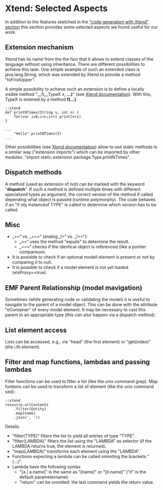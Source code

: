 # Xtend: Selected Aspects

In addition to the features sketched in the
["code generation with Xtend" section](xtext_code_generation_xtend.md)
this section provides some selected aspects we found useful for our work.


## Extension mechanism

Xtend has its name from the the fact that it allows to extend classes of
the language without using inheritance. There are different possibilities
to achieve this task. One simple example of such an extended class 
is java.lang.String, which was extended by Xtend to provide 
a method "toFirstUpper".

A simple possibility to achieve such an extension is to define a locally
visible method "__f(__TypeX x, __...)__" (see [Xtend documentation](references.md)).
With this, TypeX is extened by a method __f(...)__.

    ::xtend
	def printNTimes(String s, int n) {
		for(var i=0;i<n;i++) println(s)
	}

	...		
		"Hello".printNTimes(3)
	...

Other possibilities (see [Xtend documentation](references.md)) 
allow to use static methods in a similar way ("extension imports") which can
be imported by other modules: 
"import static extension package.Type.printNTimes".


## Dispatch methods

A method (used as extension of not) can be marked with the keyword 
"__dispatch__". If such a method is defined multiple times with different 
specialized types as argument, the correct version of the method if called
depending what object is passed (runtime polymorphy). The code behaves if
an "if obj instanceof TYPE" is called to determine which version has to be called.


## Misc
  * „==“ vs. „===“ (analog „!=“ vs. „!==“):
    * „==“ uses the method "equals" to determine the result.
    * „===“ checks if the identical object is referenced (like a pointer comparison).
  * It is posisble to check if an optional modell element is present or not
    by comparing it to null.
  * It is possible to check if a model element is not yet loaded
    (eIsProxy==true).


## EMF Parent Relationship (model mavigation)

Sometimes (while generating code or validating the model)
it is useful to navigate to the parent of a model object.
This can be done with the attribute "eContainer" of every model
element. It may be necessary to cast this parent to an appropriate type
(this can also happen via a dispatch method).

## List element access

Lists can be accessed, e.g., via "head" (the first element) or "get(index)"
(the i.th element).

## Filter and map functions, lambdas and passing lambdas

Filter functions can be used to filter a list (like the unix command grep). 
Map funtions can be used to transform a list of element (like the unix 
command sed):

    ::xtend 
    resource.allContents
        .filter(Entity)
        .map[name]
        .join(', '))
 

Details:

  * "filter(TYPE)" filters the list to yield all entries of type "TYPE".
  * "filter(LAMBDA)" filters the list using the "LAMBDA" as selector (if the
     LAMBDA returns true, the element is returned).
  * "map(LAMBDA)" transforms each element using the "LAMBDA".
  * Functions expecting a lambda can be called ommiting the brackets "(...)".
  * Lambda have the following syntax 
     * "[a | a.name]" is the same as "[name]" or "[it.name]" ("it" is the 
        default parametername).
     * "return" can be ommited: the last command yields the return value.
        
